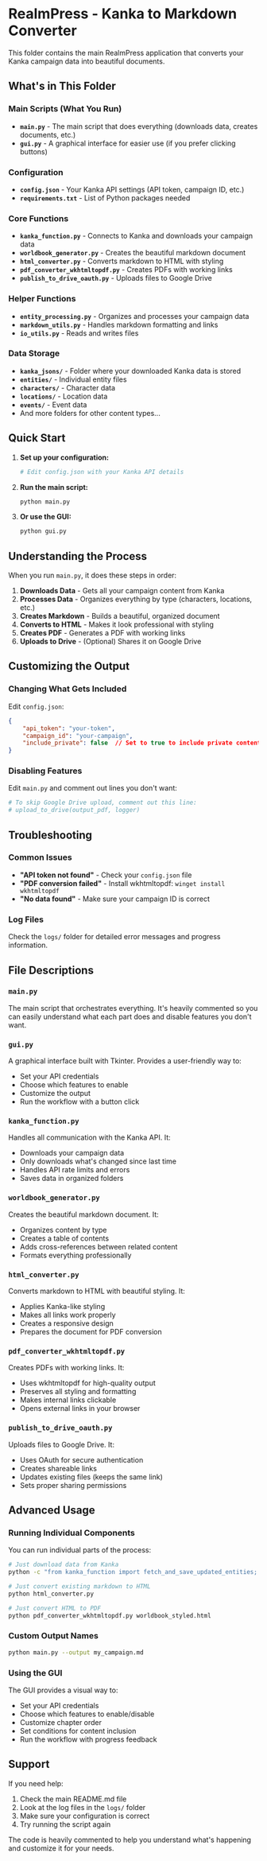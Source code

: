 # RealmPress - Kanka to Markdown Converter

This folder contains the main RealmPress application that converts your Kanka campaign data into beautiful documents.

## What's in This Folder

### Main Scripts (What You Run)
- **`main.py`** - The main script that does everything (downloads data, creates documents, etc.)
- **`gui.py`** - A graphical interface for easier use (if you prefer clicking buttons)

### Configuration
- **`config.json`** - Your Kanka API settings (API token, campaign ID, etc.)
- **`requirements.txt`** - List of Python packages needed

### Core Functions
- **`kanka_function.py`** - Connects to Kanka and downloads your campaign data
- **`worldbook_generator.py`** - Creates the beautiful markdown document
- **`html_converter.py`** - Converts markdown to HTML with styling
- **`pdf_converter_wkhtmltopdf.py`** - Creates PDFs with working links
- **`publish_to_drive_oauth.py`** - Uploads files to Google Drive

### Helper Functions
- **`entity_processing.py`** - Organizes and processes your campaign data
- **`markdown_utils.py`** - Handles markdown formatting and links
- **`io_utils.py`** - Reads and writes files

### Data Storage
- **`kanka_jsons/`** - Folder where your downloaded Kanka data is stored
- **`entities/`** - Individual entity files
- **`characters/`** - Character data
- **`locations/`** - Location data
- **`events/`** - Event data
- And more folders for other content types...

## Quick Start

1. **Set up your configuration:**
   ```bash
   # Edit config.json with your Kanka API details
   ```

2. **Run the main script:**
   ```bash
   python main.py
   ```

3. **Or use the GUI:**
   ```bash
   python gui.py
   ```

## Understanding the Process

When you run `main.py`, it does these steps in order:

1. **Downloads Data** - Gets all your campaign content from Kanka
2. **Processes Data** - Organizes everything by type (characters, locations, etc.)
3. **Creates Markdown** - Builds a beautiful, organized document
4. **Converts to HTML** - Makes it look professional with styling
5. **Creates PDF** - Generates a PDF with working links
6. **Uploads to Drive** - (Optional) Shares it on Google Drive

## Customizing the Output

### Changing What Gets Included
Edit `config.json`:
```json
{
    "api_token": "your-token",
    "campaign_id": "your-campaign",
    "include_private": false  // Set to true to include private content
}
```

### Disabling Features
Edit `main.py` and comment out lines you don't want:
```python
# To skip Google Drive upload, comment out this line:
# upload_to_drive(output_pdf, logger)
```

## Troubleshooting

### Common Issues
- **"API token not found"** - Check your `config.json` file
- **"PDF conversion failed"** - Install wkhtmltopdf: `winget install wkhtmltopdf`
- **"No data found"** - Make sure your campaign ID is correct

### Log Files
Check the `logs/` folder for detailed error messages and progress information.

## File Descriptions

### `main.py`
The main script that orchestrates everything. It's heavily commented so you can easily understand what each part does and disable features you don't want.

### `gui.py`
A graphical interface built with Tkinter. Provides a user-friendly way to:
- Set your API credentials
- Choose which features to enable
- Customize the output
- Run the workflow with a button click

### `kanka_function.py`
Handles all communication with the Kanka API. It:
- Downloads your campaign data
- Only downloads what's changed since last time
- Handles API rate limits and errors
- Saves data in organized folders

### `worldbook_generator.py`
Creates the beautiful markdown document. It:
- Organizes content by type
- Creates a table of contents
- Adds cross-references between related content
- Formats everything professionally

### `html_converter.py`
Converts markdown to HTML with beautiful styling. It:
- Applies Kanka-like styling
- Makes all links work properly
- Creates a responsive design
- Prepares the document for PDF conversion

### `pdf_converter_wkhtmltopdf.py`
Creates PDFs with working links. It:
- Uses wkhtmltopdf for high-quality output
- Preserves all styling and formatting
- Makes internal links clickable
- Opens external links in your browser

### `publish_to_drive_oauth.py`
Uploads files to Google Drive. It:
- Uses OAuth for secure authentication
- Creates shareable links
- Updates existing files (keeps the same link)
- Sets proper sharing permissions

## Advanced Usage

### Running Individual Components
You can run individual parts of the process:

```bash
# Just download data from Kanka
python -c "from kanka_function import fetch_and_save_updated_entities; fetch_and_save_updated_entities()"

# Just convert existing markdown to HTML
python html_converter.py

# Just convert HTML to PDF
python pdf_converter_wkhtmltopdf.py worldbook_styled.html
```

### Custom Output Names
```bash
python main.py --output my_campaign.md
```

### Using the GUI
The GUI provides a visual way to:
- Set your API credentials
- Choose which features to enable/disable
- Customize chapter order
- Set conditions for content inclusion
- Run the workflow with progress feedback

## Support

If you need help:
1. Check the main README.md file
2. Look at the log files in the `logs/` folder
3. Make sure your configuration is correct
4. Try running the script again

The code is heavily commented to help you understand what's happening and customize it for your needs. 